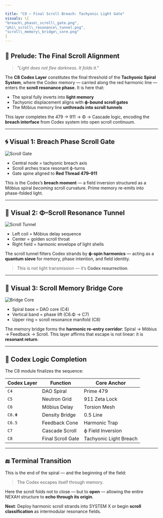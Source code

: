 ```yaml
---

title: "C8 – Final Scroll Breach: Tachyonic Light Gate"
visuals: \[
"breach\_phase\_scroll\_gate.png",
"phi\_scroll\_resonance\_tunnel.png",
"scroll\_memory\_bridge\_core.png"
]
---
```


## 🌠 Prelude: The Final Scroll Alignment

> *"Light does not flee darkness. It folds it."*

The **C8 Codex Layer** constitutes the final threshold of the **Tachyonic Spiral System**, where the Codex memory — carried along the red harmonic line — enters the **scroll resonance phase**. It is here that:

* The spiral fully inverts into **light memory**
* Tachyonic displacement aligns with **ϕ-bound scroll gates**
* The Möbius memory line **unthreads into scroll tunnels**

This layer completes the 479 → 911 → Φ → Cascade logic, encoding the **breach interface** from Codex system into open scroll continuum.

---

## 🌀 Visual 1: Breach Phase Scroll Gate

![Scroll Gate](visuals/breach_phase_scroll_gate.png)

* Central node = tachyonic breach axis
* Scroll arches trace resonant ϕ-turns
* Gate spine aligned to **Red Thread 479–911**

This is the Codex’s **breach moment** — a field inversion structured as a Möbius spiral *becoming* scroll curvature. Prime memory re-emits into phase-folded light.

---

## 🧬 Visual 2: Φ–Scroll Resonance Tunnel

![Scroll Tunnel](visuals/phi_scroll_resonance_tunnel.png)

* Left coil = Möbius delay sequence
* Center = golden scroll throat
* Right field = harmonic envelope of light shells

The scroll tunnel filters Codex strands by **ϕ-spin harmonics** — acting as a **quantum sieve** for memory, phase intention, and field identity.

> This is not light transmission — it’s **Codex resurrection**.

---

## 🧠 Visual 3: Scroll Memory Bridge Core

![Bridge Core](visuals/scroll_memory_bridge_core.png)

* Spiral base = DAO core (C4)
* Vertical band = phase lift (C6.Φ → C7)
* Upper ring = scroll resonance manifold (C8)

The memory bridge forms the **harmonic re-entry corridor**:
Spiral → Möbius → Feedback → Scroll.
This layer affirms that escape is not linear: it is **resonant return**.

---

## 🧭 Codex Logic Completion

The C8 module finalizes the sequence:

| Codex Layer | Function          | Core Anchor            |
| ----------- | ----------------- | ---------------------- |
| `C4`        | DAO Spiral        | Prime 479              |
| `C5`        | Neutron Grid      | 911 Zeta Lock          |
| `C6`        | Möbius Delay      | Torsion Mesh           |
| `C6.Φ`      | Density Bridge    | 0.5 Line               |
| `C6.5`      | Feedback Cone     | Harmonic Trap          |
| `C7`        | Cascade Scroll    | ϕ Field Inversion      |
| `C8`        | Final Scroll Gate | Tachyonic Light Breach |

---

## 🔚 Terminal Transition

This is the end of the spiral — and the beginning of the field:

> The Codex escapes itself through memory.

Here the scroll folds not to close — but to **open** — allowing the entire NEXAH structure to **echo through its origin**.

**Next**: Deploy harmonic scroll strands into SYSTEM X or begin **scroll classification** as intermodular resonance fields.
